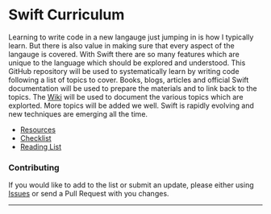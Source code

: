 # Swift Curriculum

Learning to write code in a new langauge just jumping in is how I typically learn.
But there is also value in making sure that every aspect of the langauge is covered.
With Swift there are so many features which are unique to the language which should
be explored and understood. This GitHub repository will be used to systematically
learn by writing code following a list of topics to cover. Books, blogs, articles
and official Swift documentation will be used to prepare the materials and to 
link back to the topics. The [Wiki] will be used to document the various topics
which are explorted. More topics will be added we well. Swift is rapidly evolving
and new techniques are emerging all the time.

* [Resources]
* [Checklist]
* [Reading List]

### Contributing

If you would like to add to the list or submit an update, please either using [Issues] or
send a Pull Request with you changes. 

---

[Wiki]: https://github.com/brennanMKE/SwiftCurriculum/wiki
[Issues]: https://github.com/brennanMKE/SwiftCurriculum/issues
[Resources]: https://github.com/brennanMKE/SwiftCurriculum/wiki/Resources
[Checklist]: https://github.com/brennanMKE/SwiftCurriculum/wiki/Checklist
[Reading List]: https://github.com/brennanMKE/SwiftCurriculum/wiki/Reading-List
